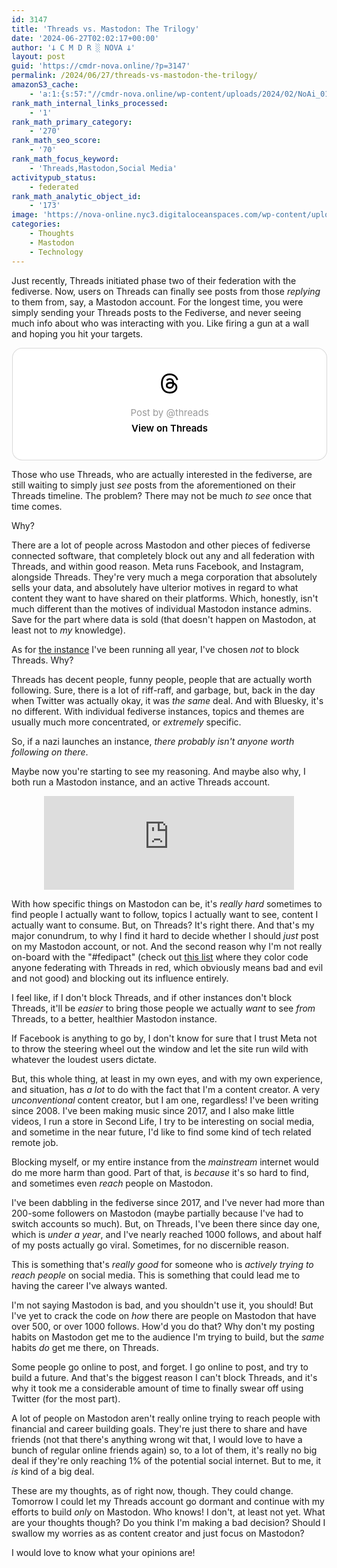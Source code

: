 ```yaml
---
id: 3147
title: 'Threads vs. Mastodon: The Trilogy'
date: '2024-06-27T02:02:17+00:00'
author: '𐕣 C M D R ░ NOVA 𐕣'
layout: post
guid: 'https://cmdr-nova.online/?p=3147'
permalink: /2024/06/27/threads-vs-mastodon-the-trilogy/
amazonS3_cache:
    - 'a:1:{s:57:"//cmdr-nova.online/wp-content/uploads/2024/02/NoAi_01.png";a:1:{s:9:"timestamp";i:1721692566;}}'
rank_math_internal_links_processed:
    - '1'
rank_math_primary_category:
    - '270'
rank_math_seo_score:
    - '70'
rank_math_focus_keyword:
    - 'Threads,Mastodon,Social Media'
activitypub_status:
    - federated
rank_math_analytic_object_id:
    - '173'
image: 'https://nova-online.nyc3.digitaloceanspaces.com/wp-content/uploads/2024/06/27020142/Screenshot-from-2024-06-26-22-01-28.png'
categories:
    - Thoughts
    - Mastodon
    - Technology
---
```


<!-- wp:paragraph -->
<p>Just recently, Threads initiated phase two of their federation with the fediverse. Now, users on Threads can finally see posts from those <em>replying</em> to them from, say, a Mastodon account. For the longest time, you were simply sending your Threads posts to the Fediverse, and never seeing much info about who was interacting with you. Like firing a gun at a wall and hoping you hit your targets.</p>
<!-- /wp:paragraph -->

<!-- wp:html -->
<center><blockquote class="text-post-media" data-text-post-permalink="https://www.threads.net/@threads/post/C8povdSydWw" data-text-post-version="0" id="ig-tp-C8povdSydWw" style=" background:#FFF; border-width: 1px; border-style: solid; border-color: #00000026; border-radius: 16px; max-width:540px; margin: 1px; min-width:270px; padding:0; width:99.375%; width:-webkit-calc(100% - 2px); width:calc(100% - 2px);"> <a href="https://www.threads.net/@threads/post/C8povdSydWw" style=" background:#FFFFFF; line-height:0; padding:0 0; text-align:center; text-decoration:none; width:100%; font-family: -apple-system, BlinkMacSystemFont, sans-serif;" target="_blank" rel="noopener"> <div style=" padding: 40px; display: flex; flex-direction: column; align-items: center;"><div style=" display:block; height:32px; width:32px; padding-bottom:20px;"> <svg aria-label="Threads" height="32px" role="img" viewBox="0 0 192 192" width="32px" xmlns="http://www.w3.org/2000/svg"> <path d="M141.537 88.9883C140.71 88.5919 139.87 88.2104 139.019 87.8451C137.537 60.5382 122.616 44.905 97.5619 44.745C97.4484 44.7443 97.3355 44.7443 97.222 44.7443C82.2364 44.7443 69.7731 51.1409 62.102 62.7807L75.881 72.2328C81.6116 63.5383 90.6052 61.6848 97.2286 61.6848C97.3051 61.6848 97.3819 61.6848 97.4576 61.6855C105.707 61.7381 111.932 64.1366 115.961 68.814C118.893 72.2193 120.854 76.925 121.825 82.8638C114.511 81.6207 106.601 81.2385 98.145 81.7233C74.3247 83.0954 59.0111 96.9879 60.0396 116.292C60.5615 126.084 65.4397 134.508 73.775 140.011C80.8224 144.663 89.899 146.938 99.3323 146.423C111.79 145.74 121.563 140.987 128.381 132.296C133.559 125.696 136.834 117.143 138.28 106.366C144.217 109.949 148.617 114.664 151.047 120.332C155.179 129.967 155.42 145.8 142.501 158.708C131.182 170.016 117.576 174.908 97.0135 175.059C74.2042 174.89 56.9538 167.575 45.7381 153.317C35.2355 139.966 29.8077 120.682 29.6052 96C29.8077 71.3178 35.2355 52.0336 45.7381 38.6827C56.9538 24.4249 74.2039 17.11 97.0132 16.9405C119.988 17.1113 137.539 24.4614 149.184 38.788C154.894 45.8136 159.199 54.6488 162.037 64.9503L178.184 60.6422C174.744 47.9622 169.331 37.0357 161.965 27.974C147.036 9.60668 125.202 0.195148 97.0695 0H96.9569C68.8816 0.19447 47.2921 9.6418 32.7883 28.0793C19.8819 44.4864 13.2244 67.3157 13.0007 95.9325L13 96L13.0007 96.0675C13.2244 124.684 19.8819 147.514 32.7883 163.921C47.2921 182.358 68.8816 191.806 96.9569 192H97.0695C122.03 191.827 139.624 185.292 154.118 170.811C173.081 151.866 172.51 128.119 166.26 113.541C161.776 103.087 153.227 94.5962 141.537 88.9883ZM98.4405 129.507C88.0005 130.095 77.1544 125.409 76.6196 115.372C76.2232 107.93 81.9158 99.626 99.0812 98.6368C101.047 98.5234 102.976 98.468 104.871 98.468C111.106 98.468 116.939 99.0737 122.242 100.233C120.264 124.935 108.662 128.946 98.4405 129.507Z" /></svg></div> <div style=" font-size: 15px; line-height: 21px; color: #999999; font-weight: 400; padding-bottom: 4px; "> Post by @threads</div> <div style=" font-size: 15px; line-height: 21px; color: #000000; font-weight: 600; "> View on Threads</div></div></a></blockquote>
<script async src="https://www.threads.net/embed.js"></script></center>
<!-- /wp:html -->

<!-- wp:paragraph -->
<p>Those who use Threads, who are actually interested in the fediverse, are still waiting to simply just <em>see</em> posts from the aforementioned on their Threads timeline. The problem? There may not be much <em>to see</em> once that time comes.</p>
<!-- /wp:paragraph -->

<!-- wp:paragraph -->
<p>Why?</p>
<!-- /wp:paragraph -->

<!-- wp:paragraph -->
<p>There are a lot of people across Mastodon and other pieces of fediverse connected software, that completely block out any and all federation with Threads, and within good reason. Meta runs Facebook, and Instagram, alongside Threads. They're very much a mega corporation that absolutely sells your data, and absolutely have ulterior motives in regard to what content they want to have shared on their platforms. Which, honestly, isn't much different than the motives of individual Mastodon instance admins. Save for the part where data is sold (that doesn't happen on Mastodon, at least not to <em>my</em> knowledge).</p>
<!-- /wp:paragraph -->

<!-- wp:paragraph -->
<p>As for <a href="https://mkultra.monster" target="_blank" rel="noreferrer noopener">the instance</a> I've been running all year, I've chosen <em>not</em> to block Threads. Why?</p>
<!-- /wp:paragraph -->

<!-- wp:paragraph -->
<p>Threads has decent people, funny people, people that are actually worth following. Sure, there is a lot of riff-raff, and garbage, but, back in the day when Twitter was actually okay, it was <em>the same</em> deal. And with Bluesky, it's no different. With individual fediverse instances, topics and themes are usually much more concentrated, or <em>extremely</em> specific. </p>
<!-- /wp:paragraph -->

<!-- wp:paragraph -->
<p>So, if a nazi launches an instance, <em>there probably isn't anyone worth following on there</em>.</p>
<!-- /wp:paragraph -->

<!-- wp:paragraph -->
<p>Maybe now you're starting to see my reasoning. And maybe also why, I both run a Mastodon instance, and an active Threads account.</p>
<!-- /wp:paragraph -->

<!-- wp:html -->
<center><iframe src="https://mkultra.monster/@cmdr_nova/112679918340702781/embed" class="mastodon-embed" style="max-width: 100%; border: 0" width="400" allowfullscreen="allowfullscreen"></iframe><script src="https://mkultra.monster/embed.js" async="async"></script></center>
<!-- /wp:html -->

<!-- wp:paragraph -->
<p>With how specific things on Mastodon can be, it's <em>really hard</em> sometimes to find people I actually want to follow, topics I actually want to see, content I actually want to consume. But, on Threads? It's right there. And that's my major conundrum, to why I find it hard to decide whether I should <em>just</em> post on my Mastodon account, or not. And the second reason why I'm not really on-board with the "#fedipact" (check out <a href="https://fedipact.veganism.social/" target="_blank" rel="noreferrer noopener">this list</a> where they color code anyone federating with Threads in red, which obviously means bad and evil and not good) and blocking out its influence entirely.</p>
<!-- /wp:paragraph -->

<!-- wp:paragraph -->
<p>I feel like, if I don't block Threads, and if other instances don't block Threads, it'll be <em>easier</em> to bring those people we actually <em>want</em> to see <em>from</em> Threads, to a better, healthier Mastodon instance.</p>
<!-- /wp:paragraph -->

<!-- wp:paragraph -->
<p>If Facebook is anything to go by, I don't know for sure that I trust Meta not to throw the steering wheel out the window and let the site run wild with whatever the loudest users dictate.</p>
<!-- /wp:paragraph -->

<!-- wp:paragraph -->
<p>But, this whole thing, at least in my own eyes, and with my own experience, and situation, has <em>a lot</em> to do with the fact that I'm a content creator. A very <em>unconventional</em> content creator, but I am one, regardless! I've been writing since 2008. I've been making music since 2017, and I also make little videos, I run a store in Second Life, I try to be interesting on social media, and sometime in the near future, I'd like to find some kind of tech related remote job.</p>
<!-- /wp:paragraph -->

<!-- wp:paragraph -->
<p>Blocking myself, or my entire instance from the <em>mainstream</em> internet would do me more harm than good. Part of that, is <em>because</em> it's so hard to find, and sometimes even <em>reach</em> people on Mastodon.</p>
<!-- /wp:paragraph -->

<!-- wp:paragraph -->
<p>I've been dabbling in the fediverse since 2017, and I've never had more than 200-some followers on Mastodon (maybe partially because I've had to switch accounts so much). But, on Threads, I've been there since day one, which is <em>under a year</em>, and I've nearly reached 1000 follows, and about half of my posts actually go viral. Sometimes, for no discernible reason.</p>
<!-- /wp:paragraph -->

<!-- wp:paragraph -->
<p>This is something that's <em>really good</em> for someone who is <em>actively trying to reach people</em> on social media. This is something that could lead me to having the career I've always wanted.</p>
<!-- /wp:paragraph -->

<!-- wp:paragraph -->
<p>I'm not saying Mastodon is bad, and you shouldn't use it, you should! But I've yet to crack the code on <em>how</em> there are people on Mastodon that have over 500, or over 1000 follows. How'd you do that? Why don't my posting habits on Mastodon get me to the audience I'm trying to build, but the <em>same</em> habits <em>do</em> get me there, on Threads.</p>
<!-- /wp:paragraph -->

<!-- wp:paragraph -->
<p>Some people go online to post, and forget. I go online to post, and try to build a future. And that's the biggest reason I can't block Threads, and it's why it took me a considerable amount of time to finally swear off using Twitter (for the most part).</p>
<!-- /wp:paragraph -->

<!-- wp:paragraph -->
<p>A lot of people on Mastodon aren't really online trying to reach people with financial and career building goals. They're just there to share and have friends (not that there's anything wrong wit that, I would love to have a bunch of regular online friends again) so, to a lot of them, it's really no big deal if they're only reaching 1% of the potential social internet. But to me, it <em>is</em> kind of a big deal.</p>
<!-- /wp:paragraph -->

<!-- wp:paragraph -->
<p>These are my thoughts, as of right now, though. They could change. Tomorrow I could let my Threads account go dormant and continue with my efforts to build <em>only</em> on Mastodon. Who knows! I don't, at least not yet. What are your thoughts though? Do you think I'm making a bad decision? Should I swallow my worries as as content creator and just focus on Mastodon?</p>
<!-- /wp:paragraph -->

<!-- wp:paragraph -->
<p>I would love to know what your opinions are!</p>
<!-- /wp:paragraph -->